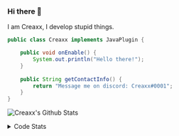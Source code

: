 ### Hi there 👋

I am Creaxx, I develop stupid things. 

```java
public class Creaxx implements JavaPlugin {

    public void onEnable() {
        System.out.println("Hello there!");
    }
    
    public String getContactInfo() {
        return "Message me on discord: Creaxx#0001";
    }
}
```

![Creaxx's Github Stats](https://github-readme-stats.vercel.app/api?username=CreaxxOG&show_icons=true&theme=dark&count_private=true)

<details>
  <summary>Code Stats</summary>

<!--START_SECTION:waka-->
![Lines of code](https://img.shields.io/badge/From%20Hello%20World%20I%27ve%20Written-26746%20lines%20of%20code-blue)

**🐱 My GitHub Data** 

> 🏆 179 Contributions in the Year 2021
 > 
> 📦 372.0 kB Used in GitHub's Storage 
 > 
> 🚫 Not Opted to Hire
 > 
> 📜 1 Public Repository 
 > 
> 🔑 4 Private Repositories  
 > 
**I'm an Early 🐤** 

```text
🌞 Morning    18 commits     ██░░░░░░░░░░░░░░░░░░░░░░░   10.98% 
🌆 Daytime    70 commits     ██████████░░░░░░░░░░░░░░░   42.68% 
🌃 Evening    69 commits     ██████████░░░░░░░░░░░░░░░   42.07% 
🌙 Night      7 commits      █░░░░░░░░░░░░░░░░░░░░░░░░   4.27%

```
📅 **I'm Most Productive on Saturday** 

```text
Monday       25 commits     ███░░░░░░░░░░░░░░░░░░░░░░   15.24% 
Tuesday      19 commits     ███░░░░░░░░░░░░░░░░░░░░░░   11.59% 
Wednesday    20 commits     ███░░░░░░░░░░░░░░░░░░░░░░   12.2% 
Thursday     20 commits     ███░░░░░░░░░░░░░░░░░░░░░░   12.2% 
Friday       20 commits     ███░░░░░░░░░░░░░░░░░░░░░░   12.2% 
Saturday     36 commits     █████░░░░░░░░░░░░░░░░░░░░   21.95% 
Sunday       24 commits     ███░░░░░░░░░░░░░░░░░░░░░░   14.63%

```


📊 **This Week I Spent My Time On** 

```text
💬 Programming Languages: 
Java                     10 hrs 22 mins      ██████████████████████░░░   90.23% 
XML                      53 mins             ██░░░░░░░░░░░░░░░░░░░░░░░   7.72% 
YAML                     14 mins             ░░░░░░░░░░░░░░░░░░░░░░░░░   2.04% 
Other                    0 secs              ░░░░░░░░░░░░░░░░░░░░░░░░░   0.01% 
Markdown                 0 secs              ░░░░░░░░░░░░░░░░░░░░░░░░░   0.0%

🔥 Editors: 
IntelliJ                 11 hrs 30 mins      █████████████████████████   100.0%

```

**I Mostly Code in Java** 

```text
Java                     3 repos             ██████████████████░░░░░░░   75.0% 
EJS                      1 repo              ██████░░░░░░░░░░░░░░░░░░░   25.0%

```



 Last Updated on 12/10/2021
<!--END_SECTION:waka-->
</details>
